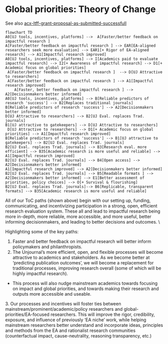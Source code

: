 # Global priorities: Theory of Change

See also [acx-ltff-grant-proposal-as-submitted-successfull](../../grants-and-proposals/acx-ltff-grant-proposal-as-submitted-successfull/ "mention")

```mermaid
flowchart TD
A0[UJ tools, incentives, platforms] -->  A[Faster/better feedback on impactful research ] 
A[Faster/better feedback on impactful research ] --> EAR[EA-aligned researchers seek more evaluation] --> EAR1[+ Rigor of EA-aligned research] --> A1[Impactful research improved]
A0[UJ tools, incentives, platforms] --> I[Academics paid to evaluate impactful research] --> I2[+ Awareness of impactful research] --> D1[+ Academic focus on global priorities] 
 A[Faster/better feedback on impactful research ]  --> D[UJ Attractive to researchers]
 A[Faster/better feedback on impactful research ] --> A1[Impactful research improved] 
    A[Faster, better feedback on impactful research ] --> A2[Decisionmakers better informed]
A0[UJ tools, incentives, platforms] --> B[Reliable predictors of research 'success'] --> B2[Replaces traditional journals] 
B[Reliable predictors of research 'success'] --> A2[Decisionmakers better informed]
D[UJ Attractive to researchers] --> B2[UJ Eval. replaces Trad. journals] 
B1[UJ attractive to gatekeepers] --> D[UJ Attractive to researchers]
 D[UJ Attractive to researchers] --> D1[+ Academic focus on global priorities] --> A1[Impactful research improved]
B[Reliable predictors of research 'success'] --> B1[UJ attractive to gatekeepers] --> B2[UJ Eval. replaces Trad. journals] 
B2[UJ Eval. replaces Trad. journals] --> B3[Research eval. more efficient] --> B35[Academic research is more useful and reliable] --> A1[Impactful research improved]
B2[UJ Eval. replaces Trad. journals] --> B4[Open access] --> A2[Decisionmakers better informed]
A1[Impactful research improved] --> A2[Decisionmakers better informed]
B2[UJ Eval. replaces Trad. journals] --> B5[Readable formats ] --> A2[Decisionmakers better informed] --> E1[Better assessment of priorities, policy choices] --> O[+ Survival & flourishing]
B2[UJ Eval. replaces Trad. journals]--> B6[Replicable, transparent formats] --> B35[Academic research is more useful and reliable]
```



All of our ToC paths (shown above) begin with our setting up, funding, communicating, and incentivizing participation in a strong, open, efficient research evaluation system. These all and lead to impactful research being more in-depth, more reliable, more accessible, and more useful, better informing decisionmakers, and leading to better decisions and outcomes.   \


Highlighting some of the key paths:

1. Faster and better feedback on impactful research will better inform policymakers and philanthropists.
2. The Unjournal’s more efficient, open, and flexible processes will become attractive to academics and stakeholders. As we become better at ‘predicting publication outcomes’, we will become a replacement for traditional processes,  improving research overall (some of which will be highly impactful research).&#x20;

* This process will also nudge mainstream academics towards focusing on impact and global priorities, and towards making their research and outputs more accessible and useable.&#x20;

3\. Our processes and incentives will foster ties between mainstream/prominent/academic/policy researchers and global-priorities/EA-focused researchers. This will improve the rigor, credibility, exposure, and influence of previously ‘EA niche’ work, while helping mainstream researchers better understand and incorporate ideas, principles and methods from the EA and rationalist research communities (counterfactual impact, cause-neutrality, reasoning transparency, etc.)&#x20;
